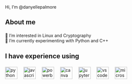 <p align="left">Hi, I’m @danyellepalmore</p>

###

<h2 align="left">About me</h2>

###

<p align="left">👀 I’m interested in Linux and Cryptography<br>🌱 I’m currently experimenting with Python and C++</p>

###

<h2 align="left">I have experience using</h2>

###

<div align="left">
  <img src="https://img.icons8.com/?size=100&id=13441&format=png&color=000000" height="40" alt="python logo"  />
  <img width="12" />
  <img src="https://img.icons8.com/?size=100&id=108784&format=png&color=000000" height="40" alt="javascript logo"  />
  <img width="12" />
  <img src="https://img.icons8.com/?size=100&id=03aYi0fY0D9X&format=png&color=000000" height="40" alt="powerbi logo"  />
  <img width="12" />
  <img src="https://img.icons8.com/?size=100&id=n5SduwU2J7N1&format=png&color=000000" height="40" alt="canva logo"  />
  <img width="12" />
  <img src="https://img.icons8.com/?size=100&id=J0SgMWzAxqFj&format=png&color=000000" height="40" alt="jupyterhub logo"  />
  <img width="12" />
  <img src="https://img.icons8.com/?size=100&id=0OQR1FYCuA9f&format=png&color=000000" height="40" alt="vscode logo"  />
  <img width="12" />
  <img src="https://img.icons8.com/?size=100&id=g7UKWvv49CoI&format=png&color=000000" height="40" alt="microsoft logo"  />
  <img width="12" />
</div>

###

